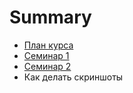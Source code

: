 # Summary

* [План курса](README.md)
* [Семинар 1](seminar-1.md)
* [Семинар 2](seminar-2.md)
* Как делать скриншоты

